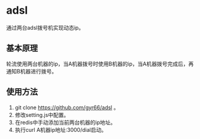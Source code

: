 # adsl
通过两台adsl拨号机实现动态ip。
## 基本原理
轮流使用两台机器的ip，当A机器拨号时使用B机器的ip，当A机器拨号完成后，再通知B机器进行拨号。
## 使用方法
1. git clone https://github.com/gyr66/adsl 。
2. 修改setting.js中配置。
3. 在redis中手动添加当前两台机器的ip地址。
4. 执行curl A机器ip地址:3000/dial启动。